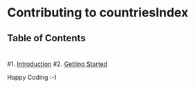 # Contributing to countriesIndex
 ## Table of Contents
 #
 #1. [Introduction](#introduction)
 #2. [Getting Started](#getting-started)

Happy Coding :-)


